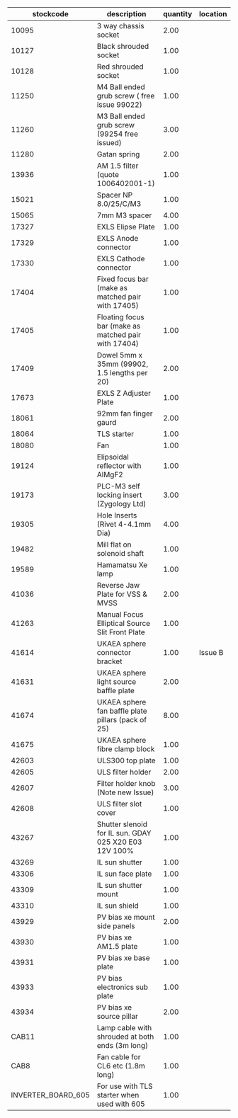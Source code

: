 |stockcode|description|quantity|location|
|---------|-----------|--------|--------|
|10095|3 way chassis socket|2.00||
|10127|Black shrouded socket|1.00||
|10128|Red shrouded socket|1.00||
|11250|M4 Ball ended grub screw ( free issue 99022)|1.00||
|11260|M3 Ball ended grub screw (99254 free issued)|3.00||
|11280|Gatan spring|2.00||
|13936|AM 1.5 filter (quote 1006402001-1)|1.00||
|15021|Spacer NP 8.0/25/C/M3|1.00||
|15065|7mm M3 spacer|4.00||
|17327|EXLS Elipse Plate|1.00||
|17329|EXLS Anode connector|1.00||
|17330|EXLS Cathode connector|1.00||
|17404|Fixed focus bar (make as matched pair with 17405)|1.00||
|17405|Floating focus bar  (make as matched pair with 17404)|1.00||
|17409|Dowel 5mm x 35mm (99902, 1.5 lengths per 20)|2.00||
|17673|EXLS Z Adjuster Plate|1.00||
|18061|92mm fan finger gaurd|2.00||
|18064|TLS starter|1.00||
|18080|Fan|1.00||
|19124|Elipsoidal reflector with AlMgF2|1.00||
|19173|PLC-M3 self locking insert (Zygology Ltd)|3.00||
|19305|Hole Inserts (Rivet 4-4.1mm Dia)|4.00||
|19482|Mill flat on solenoid shaft|1.00||
|19589|Hamamatsu Xe lamp|1.00||
|41036|Reverse Jaw Plate for VSS & MVSS|2.00||
|41263|Manual Focus Elliptical Source Slit Front Plate|1.00||
|41614|UKAEA sphere connector bracket|1.00|Issue B|
|41631|UKAEA sphere light source baffle plate|2.00||
|41674|UKAEA sphere fan baffle plate pillars (pack of 25)|8.00||
|41675|UKAEA sphere fibre clamp block|1.00||
|42603|ULS300 top plate|1.00||
|42605|ULS filter holder|2.00||
|42607|Filter holder knob (Note new Issue)|3.00||
|42608|ULS filter slot cover|1.00||
|43267|Shutter slenoid for IL sun.  GDAY 025 X20 E03 12V 100%|1.00||
|43269|IL sun shutter|1.00||
|43306|IL sun face plate|1.00||
|43309|IL sun shutter mount|1.00||
|43310|IL sun shield|1.00||
|43929|PV bias xe mount side panels|2.00||
|43930|PV bias xe AM1.5 plate|1.00||
|43931|PV bias xe base plate|1.00||
|43933|PV bias electronics sub plate|1.00||
|43934|PV bias xe source pillar|2.00||
|CAB11|Lamp cable with shrouded at both ends (3m long)|1.00||
|CAB8|Fan cable for CL6 etc (1.8m long)|1.00||
|INVERTER_BOARD_605|For use with TLS starter when used with 605|1.00||

